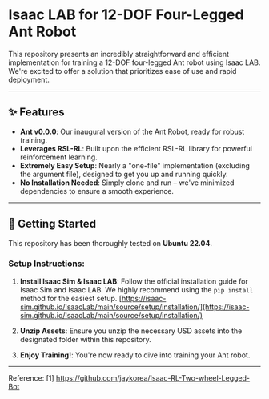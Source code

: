 # Isaac LAB for 12-DOF Four-Legged Ant Robot

This repository presents an incredibly straightforward and efficient implementation for training a 12-DOF four-legged Ant robot using Isaac LAB. We're excited to offer a solution that prioritizes ease of use and rapid deployment.

---

## ✨ Features

* **Ant v0.0.0**: Our inaugural version of the Ant Robot, ready for robust training.
* **Leverages RSL-RL**: Built upon the efficient RSL-RL library for powerful reinforcement learning.
* **Extremely Easy Setup**: Nearly a "one-file" implementation (excluding the argument file), designed to get you up and running quickly.
* **No Installation Needed**: Simply clone and run – we've minimized dependencies to ensure a smooth experience.

---

## 🚀 Getting Started

This repository has been thoroughly tested on **Ubuntu 22.04**.

### Setup Instructions:

1.  **Install Isaac Sim & Isaac LAB**:
    Follow the official installation guide for Isaac Sim and Isaac LAB. We highly recommend using the `pip install` method for the easiest setup.
    [https://isaac-sim.github.io/IsaacLab/main/source/setup/installation/](https://isaac-sim.github.io/IsaacLab/main/source/setup/installation/)

2.  **Unzip Assets**:
    Ensure you unzip the necessary USD assets into the designated folder within this repository.

3.  **Enjoy Training!**:
    You're now ready to dive into training your Ant robot.

---
Reference:
[1] https://github.com/jaykorea/Isaac-RL-Two-wheel-Legged-Bot
